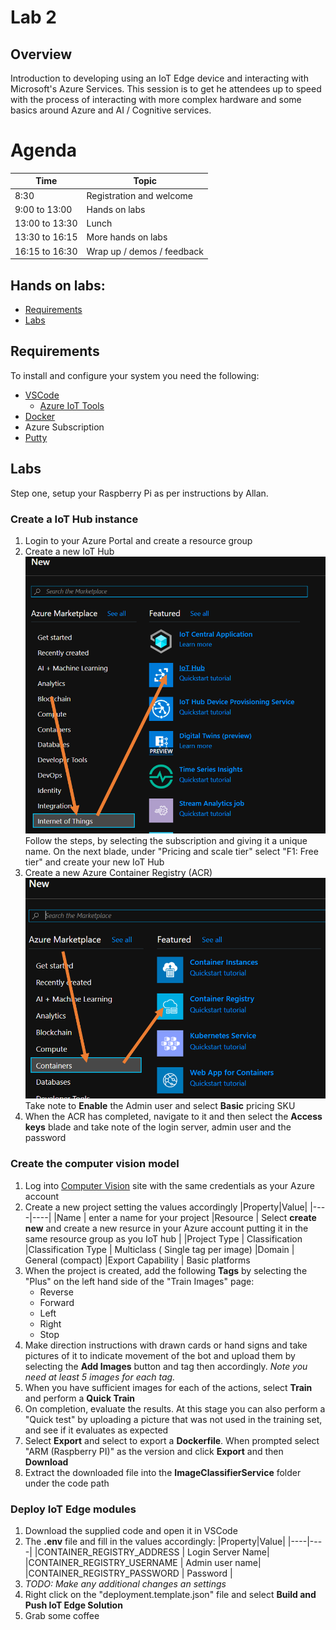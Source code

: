 # Lab 2

## Overview
Introduction to developing using an IoT Edge device and interacting with Microsoft's Azure Services. This session is to get he attendees up to speed with the process of interacting with more complex hardware and some basics around Azure and AI / Cognitive services.

# Agenda
| Time | Topic |
|-----|-----|
|8:30 | Registration and welcome
|9:00  to 13:00 | Hands on labs
|13:00 to 13:30 | Lunch
|13:30 to 16:15 | More hands on labs
|16:15 to 16:30 | Wrap up / demos / feedback


## Hands on labs:
- [Requirements](#requirements) 
- [Labs](#labs)

## Requirements
To install and configure your system you need the following:
 - [VSCode](https://code.visualstudio.com/Download)
    - [Azure IoT Tools](https://marketplace.visualstudio.com/items?itemName=vsciot-vscode.azure-iot-tools)
 - [Docker](https://www.docker.com/products/docker-desktop)
 - Azure Subscription
 - [Putty](https://putty.org)

## Labs
Step one, setup your Raspberry Pi as per instructions by Allan.

### Create a IoT Hub instance
1. Login to your Azure Portal and create a resource group
2. Create a new IoT Hub
![](.images/IoTHub.png)
Follow the steps, by selecting the subscription and giving it a unique name. On the next blade, under "Pricing and scale tier" select "F1: Free tier" and create your new IoT Hub
3. Create a new Azure Container Registry (ACR)
![](.images/acr.png)
Take note to **Enable** the Admin user and select **Basic** pricing SKU
4. When the ACR has completed, navigate to it and then select the **Access keys** blade and take note of the login server, admin user and the password

### Create the computer vision model
1. Log into [Computer Vision](https://www.customvision.ai/) site with the same credentials as your Azure account
2. Create a new project setting the values accordingly
   |Property|Value|
   |----|----|
   |Name | enter a name for your project
   |Resource | Select **create new** and create a new resurce in your Azure account putting it in the same resource group as you IoT hub |
   |Project Type | Classification
   |Classification Type | Multiclass ( Single tag per image)
   |Domain | General (compact)
   |Export Capability | Basic platforms
3. When the project is created, add the following **Tags** by selecting the "Plus" on the left hand side of the "Train Images" page:
   - Reverse
   - Forward
   - Left
   - Right
   - Stop
4. Make direction instructions with drawn cards or hand signs and take pictures of it to indicate movement of the bot and upload them by selecting the  **Add Images** button and tag then accordingly. 
_Note you need at least 5 images for each tag._
5. When you have sufficient images for each of the actions, select **Train** and perform a **Quick Train**
6. On completion, evaluate the results. At this stage you can also perform a "Quick test" by uploading a picture that was not used in the training set, and see if it evaluates as expected
7. Select **Export** and select to export a **Dockerfile**. When prompted select "ARM (Raspberry PI)" as the version and click **Export** and then **Download**
8. Extract the downloaded file into the **ImageClassifierService** folder under the code path  

### Deploy IoT Edge modules
1. Download the supplied code and open it in VSCode
2. The **.env** file and fill in the values accordingly:
   |Property|Value|
   |----|----|
   |CONTAINER_REGISTRY_ADDRESS | Login Server Name|
   |CONTAINER_REGISTRY_USERNAME | Admin user name|
   |CONTAINER_REGISTRY_PASSWORD | Password |
3. _TODO: Make any additional changes an settings_
4. Right click on the "deployment.template.json" file and select **Build and Push IoT Edge Solution**
5. Grab some coffee
